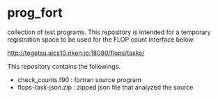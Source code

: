 # prog_fort
collection of test programs.
This repository is intended for a temporary registration space
to be used for the FLOP count interface below.

http://togetsu.aics10.riken.jp:18080/flops/tasks/

This repository contains the followings.

- check_counts.f90	: fortran source program
- flops-task-json.zip	: zipped json file that analyzed the source
